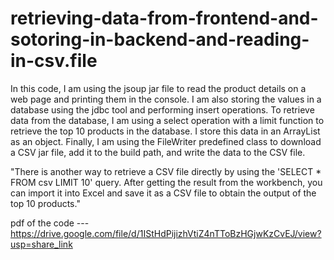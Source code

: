 # retrieving-data-from-frontend-and-sotoring-in-backend-and-reading-in-csv.file

In this code, I am using the jsoup jar file to read the product details on a web page and printing them in the console. 
I am also storing the values in a database using the jdbc tool and performing insert operations. 
To retrieve data from the database, I am using a select operation with a limit function
to retrieve the top 10 products in the database. I store this data in an ArrayList as an object.
Finally, I am using the FileWriter predefined class to download a CSV jar file, 
add it to the build path, and write the data to the CSV file.


"There is another way to retrieve a CSV file directly by using the 'SELECT * FROM csv LIMIT 10' query.
After getting the result from the workbench, you can import it into Excel and
save it as a CSV file to obtain the output of the top 10 products."

pdf of the code ---https://drive.google.com/file/d/1IStHdPijizhVtiZ4nTToBzHGjwKzCvEJ/view?usp=share_link
